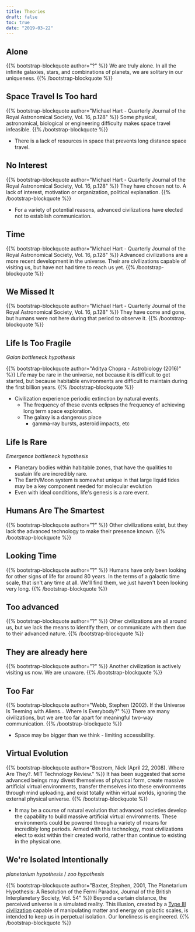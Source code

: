 ```yaml
---
title: Theories
draft: false
toc: true
date: "2019-03-22"
---
```


## Alone

{{% bootstrap-blockquote author="?" %}}
We are truly alone. In all the infinite galaxies, stars, and combinations of planets, we are solitary in our uniqueness.
{{% /bootstrap-blockquote %}}

## Space Travel Is Too hard

{{% bootstrap-blockquote author="Michael Hart - Quarterly Journal of the Royal Astronomical Society, Vol. 16, p.128" %}}
Some physical, astronomical, biological or engineering difficulty makes space travel infeasible.
{{% /bootstrap-blockquote %}}

* There is a lack of resources in space that prevents long distance space travel.

## No Interest

{{% bootstrap-blockquote author="Michael Hart - Quarterly Journal of the Royal Astronomical Society, Vol. 16, p.128" %}}
They have chosen not to. A lack of interest, motivation or organization, political explanation.
{{% /bootstrap-blockquote %}}

* For a variety of potential reasons, advanced civilizations have elected not to establish communication.

## Time

{{% bootstrap-blockquote author="Michael Hart - Quarterly Journal of the Royal Astronomical Society, Vol. 16, p.128" %}}
Advanced civilizations are a more recent development in the universe. Their are civilizations capable of visiting us, but have not had time to reach us yet.
{{% /bootstrap-blockquote %}}

## We Missed It

{{% bootstrap-blockquote author="Michael Hart - Quarterly Journal of the Royal Astronomical Society, Vol. 16, p.128" %}}
They have come and gone, but humans were not here during that period to observe it.
{{% /bootstrap-blockquote %}}

## Life Is Too Fragile

*Gaian bottleneck hypothesis*

{{% bootstrap-blockquote author="Aditya Chopra - Astrobiology (2016)" %}}
Life may be rare in the universe, not because it is difficult to get started, but because habitable environments are difficult to maintain during the first billion years.
{{% /bootstrap-blockquote %}}

* Civilization experience periodic extinction by natural events.
  * The frequency of these events eclipses the frequency of achieving long term space exploration.
  * The galaxy is a dangerous place
     * gamma-ray bursts, asteroid impacts, etc

## Life Is Rare

*Emergence bottleneck hypothesis*

* Planetary bodies within habitable zones, that have the qualities to sustain life are incredibly rare.
* The Earth/Moon system is somewhat unique in that large liquid tides may be a key component needed for molecular evolution
* Even with ideal conditions, life's genesis is a rare event.

## Humans Are The Smartest

{{% bootstrap-blockquote author="?" %}}
Other civilizations exist, but they lack the advanced technology to make their presence known.
{{% /bootstrap-blockquote %}}

## Looking Time

{{% bootstrap-blockquote author="?" %}}
Humans have only been looking for other signs of life for around 80 years. In the terms of a galactic time scale, that isn't any time at all. We'll find them, we just haven't been looking very long.
{{% /bootstrap-blockquote %}}

## Too advanced

{{% bootstrap-blockquote author="?" %}}
Other civilizations are all around us, but we lack the means to identify them, or communicate with them due to their advanced nature.
{{% /bootstrap-blockquote %}}

## They are already here

{{% bootstrap-blockquote author="?" %}}
Another civilization is actively visiting us now. We are unaware.
{{% /bootstrap-blockquote %}}

## Too Far

{{% bootstrap-blockquote author="Webb, Stephen (2002). If the Universe Is Teeming with Aliens... Where Is Everybody?" %}}
There are many civilizations, but we are too far apart for meaningful two-way communication.
{{% /bootstrap-blockquote %}}

* Space may be bigger than we think - limiting accessibility.

## Virtual Evolution

{{% bootstrap-blockquote author="Bostrom, Nick (April 22, 2008). Where Are They?. MIT Technology Review." %}}
It has been suggested that some advanced beings may divest themselves of physical form, create massive artificial virtual environments, transfer themselves into these environments through mind uploading, and exist totally within virtual worlds, ignoring the external physical universe.
{{% /bootstrap-blockquote %}}

* It may be a course of natural evolution that advanced societies develop the capability to build massive artificial virtual environments. These environments could be powered through a variety of means for incredibly long periods. Armed with this technology, most civilizations elect to exist within their created world, rather than continue to existing in the physical one.

## We're Isolated Intentionally

*planetarium hypothesis* / *zoo hypothesis*

{{% bootstrap-blockquote author="Baxter, Stephen, 2001, The Planetarium Hypothesis: A Resolution of the Fermi Paradox, Journal of the British Interplanetary Society, Vol. 54" %}}
Beyond a certain distance, the perceived universe is a simulated reality. This illusion, created by a [Type III civilization](https://en.wikipedia.org/wiki/Kardashev_scale) capable of manipulating matter and energy on galactic scales, is intended to keep us in perpetual isolation. Our loneliness is engineered.
{{% /bootstrap-blockquote %}}
